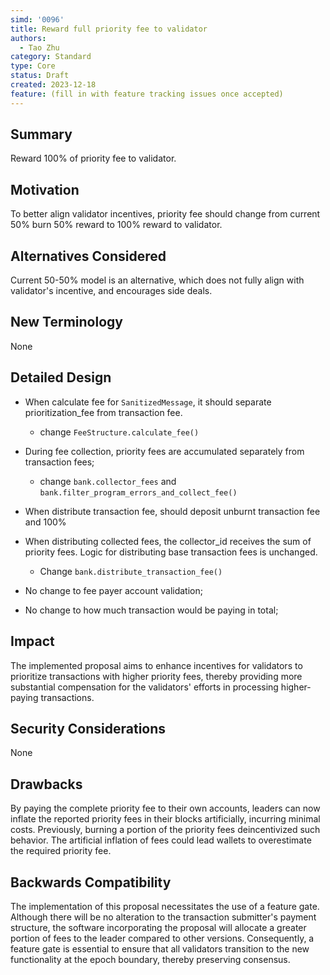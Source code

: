```yaml
---
simd: '0096'
title: Reward full priority fee to validator
authors:
  - Tao Zhu
category: Standard
type: Core
status: Draft
created: 2023-12-18
feature: (fill in with feature tracking issues once accepted)
---
```


## Summary

Reward 100% of priority fee to validator.

## Motivation

To better align validator incentives, priority fee should change from current
50% burn 50% reward to 100% reward to validator.

## Alternatives Considered

Current 50-50% model is an alternative, which does not fully align with
validator's incentive, and encourages side deals.

## New Terminology

None

## Detailed Design

- When calculate fee for `SanitizedMessage`, it should separate prioritization_fee
from transaction fee.
  - change `FeeStructure.calculate_fee()`
- During fee collection, priority fees are accumulated separately from transaction
fees;
  - change `bank.collector_fees` and `bank.filter_program_errors_and_collect_fee()`
- When distribute transaction fee, should deposit unburnt transaction fee and 100%
- When distributing collected fees, the collector_id receives the sum of priority
fees. Logic for distributing base transaction fees is unchanged.
  - Change `bank.distribute_transaction_fee()`

- No change to fee payer account validation;
- No change to how much transaction would be paying in total;

## Impact

The implemented proposal aims to enhance incentives for validators to
prioritize transactions with higher priority fees, thereby providing more
substantial compensation for the validators' efforts in processing higher-paying
transactions.

## Security Considerations

None

## Drawbacks

By paying the complete priority fee to their own accounts, leaders can now
inflate the reported priority fees in their blocks artificially, incurring
minimal costs. Previously, burning a portion of the priority fees deincentivized
such behavior. The artificial inflation of fees could lead wallets to
overestimate the required priority fee.

## Backwards Compatibility

The implementation of this proposal necessitates the use of a feature gate.
Although there will be no alteration to the transaction submitter's payment
structure, the software incorporating the proposal will allocate a greater
portion of fees to the leader compared to other versions. Consequently, a
feature gate is essential to ensure that all validators transition to the
new functionality at the epoch boundary, thereby preserving consensus.
